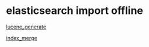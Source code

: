 # elasticsearch import offline[lucene_generate](lucene_generate/README.md)[index_merge](index_merge/README.md)